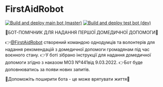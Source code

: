 # FirstAidRobot

[![Build and deploy main bot (master)](https://github.com/anstadnik/FirstAidBot/actions/workflows/CD_master.yml/badge.svg)](https://github.com/anstadnik/FirstAidBot/actions/workflows/CD_master.yml)
[![Build and deploy test bot (dev)](https://github.com/anstadnik/FirstAidBot/actions/workflows/CD_dev.yml/badge.svg)](https://github.com/anstadnik/FirstAidBot/actions/workflows/CD_dev.yml)

🔺БОТ-ПОМІЧНИК ДЛЯ НАДАННЯ ПЕРШОЇ ДОМЕДИЧНОЇ ДОПОМОГИ🔻

👉[@FirstAidRobot](https://t.me/FirstAidRobot) створений командою однодумців та волонтерів для надання рекомендацій з домедичної допомоги громадянам під час воєнного стану.
👉У боті зібрано інструкції для надання домедичної допомоги згідно з наказом МОЗ Nº441від 9.03.2022.
👉Бот буде доповнюватись за появи нових запитів.

🙏Допоможіть поширити бота - це може врятувати життя🙏
